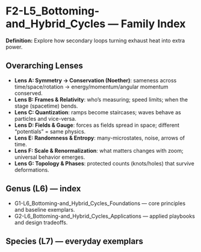 # F2-L5_Bottoming-and_Hybrid_Cycles — Family Index
**Definition:** Explore how secondary loops turning exhaust heat into extra power.

## Overarching Lenses

- **Lens A: Symmetry -> Conservation (Noether)**: sameness across time/space/rotation → energy/momentum/angular momentum conserved.
- **Lens B: Frames & Relativity**: who’s measuring; speed limits; when the stage (spacetime) bends.
- **Lens C: Quantization**: ramps become staircases; waves behave as particles and vice-versa.
- **Lens D: Fields & Gauge**: forces as fields spread in space; different “potentials” = same physics.
- **Lens E: Randomness & Entropy**: many-microstates, noise, arrows of time.
- **Lens F: Scale & Renormalization**: what matters changes with zoom; universal behavior emerges.
- **Lens G: Topology & Phases**: protected counts (knots/holes) that survive deformations.

## Genus (L6) — index
- G1-L6_Bottoming-and_Hybrid_Cycles_Foundations — core principles and baseline exemplars.
- G2-L6_Bottoming-and_Hybrid_Cycles_Applications — applied playbooks and design tradeoffs.

## Species (L7) — everyday exemplars
